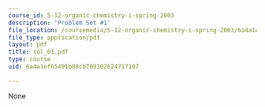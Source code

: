 ```yaml
---
course_id: 5-12-organic-chemistry-i-spring-2003
description: 'Problem Set #1'
file_location: /coursemedia/5-12-organic-chemistry-i-spring-2003/6a4a1ef65491b08cb709302624717107_sol_01.pdf
file_type: application/pdf
layout: pdf
title: sol_01.pdf
type: course
uid: 6a4a1ef65491b08cb709302624717107

---
```

None